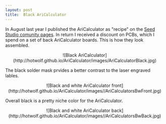 ```yaml
---
layout: post
title:  Black AriCalculator
---
```


In August last year I published the AriCalculator as "recipe" on the 
[Seed Studio comunity pages](https://www.seeed.cc/AriCalculator-A-homemade-handheld-calculator-p-1844.html). 
In return I received a discount on PCBs, which I spend on a set of 
back AriCalculator boards. This is how they look assembled.

<p style="text-align:center;">
![Black AriCalculator](http://hotwolf.github.io/AriCalculator/images/AriCalculatorBlack.jpg)
</p>

The black solder mask prvides a better contrast to the laser engraved lables.

<p style="text-align:center;">
![Black and white AriCalculator front](http://hotwolf.github.io/AriCalculator/images//AriCalculatorsBwFront.jpg)
</p>

Overall black is a pretty niche color for the AriCalculator.

<p style="text-align:center;">
![Black and white AriCalculator back](http://hotwolf.github.io/AriCalculator/images//AriCalculatorsBwBack.jpg)
</p>
